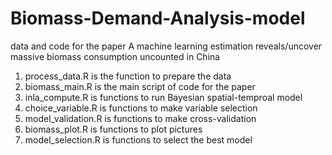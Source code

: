 # Biomass-Demand-Analysis-model
data and code for the paper A machine learning estimation reveals/uncover massive biomass consumption uncounted in China


1) process_data.R is the function to prepare the data
2) biomass_main.R is the main script of code for the paper
3) inla_compute.R is functions to run Bayesian spatial-temproal model
4) choice_variable.R is functions to make variable selection
5) model_validation.R is functions to make cross-validation
6) biomass_plot.R is functions to plot pictures
7) model_selection.R is functions to select the best model



